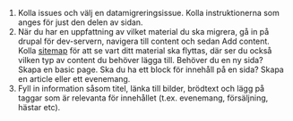 1. Kolla issues och välj en datamigreringsissue. Kolla instruktionerna som anges för just den delen av sidan.
2. När du har en uppfattning av vilket material du ska migrera, gå in på drupal för dev-servern, navigera till content och sedan Add content. Kolla [sitemap](/style_guide_shr/style_guide.md) för att se vart ditt material ska flyttas, där ser du också vilken typ av content du behöver lägga till. Behöver du en ny sida? Skapa en basic page. Ska du ha ett block för innehåll på en sida? Skapa en article eller ett evenemang.
3. Fyll in information såsom titel, länka till bilder, brödtext och lägg på taggar som är relevanta för innehållet (t.ex. evenemang, försäljning, hästar etc).
